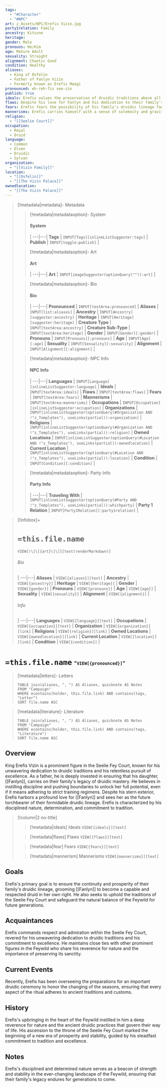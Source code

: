 ```yaml
---
tags:
  - "#Character"
  - "#NPC"
art: z_Assets/NPC/Erefis Vizin.jpg
party1relation: Family
ancestry: Kitsune
heritage: 
gender: Male
pronouns: He/Him
age: Mature Adult
sexuality: Straight
alignment: Chaotic Good
condition: Healthy
aliases:
  - King of Osfelin
  - Father of Fanlyn Vizin
  - Formerly known as Erefis Maegi
pronounced: eh-reh-fis vee-zin
publish: true
ideals: Erefis values the preservation of druidic traditions above all else, believing that adherence to these ancient practices is crucial for maintaining balance and harmony in the Feywild. His determination and commitment to excellence drive him to uphold these ideals, serving as a guiding force in his leadership within the Seelie Fey Court.
flaws: Despite his love for Fanlyn and his dedication to their family's legacy, Erefis's strict adherence to tradition can sometimes lead to conflicts with his daughter's desire for independence and exploration. His relentless pursuit of excellence may also result in him being overly critical or demanding, unintentionally putting pressure on [[Fanlyn]] to meet his high expectations.
fears: Erefis fears the possibility of his family's druidic lineage fading into obscurity, unable to withstand the challenges of changing times and evolving landscapes in the Feywild. He also worries about Fanlyn's future and whether she will embrace her role as the next torchbearer of their legacy with the same fervor and dedication as he does.
mannerisms: Erefis carries himself with a sense of solemnity and gravitas, his every movement purposeful and deliberate. His disciplined nature is reflected in his unwavering commitment to his duties and responsibilities as both a king and a father. Despite his stern demeanor, Erefis's love for Fanlyn shines through in moments of quiet tenderness and shared appreciation for their druidic heritage.
religion:
  - "[[Seelie Court]]"
occupation:
  - Royal
  - Druid
language:
  - Common
  - Elven
  - Druidic
  - Sylvan
organization:
  - "[[Vizin Family]]"
location:
  - "[[Osfelin]]"
  - "[[The Vizin Palace]]"
ownedlocation:
  - "[[The Vizin Palace]]"
---
```

> [!metadata|metadata]- Metadata 
>> [!metadata|metadataoption]- System
>> #### System
>>  |
>> ---|---|
> **Tags** | `INPUT[Tags][inlineListSuggester:tags]` |
> **Publish** | `INPUT[toggle:publish]` |
>
>
>> [!metadata|metadataoption]- Art
>> #### Art
>>  |
>> ---|---|
>> **Art** | `INPUT[imageSuggester(optionQuery("")):art]` |
>
>> [!metadata|metadataoption]- Bio
>> #### Bio
>>  |
>> ---|---|
>> **Pronounced** |  `INPUT[textArea:pronounced]` |
>> **Aliases** | `INPUT[list:aliases]` |
>> **Ancestry** | `INPUT[Ancestry][suggester:ancestry]` |
>> **Heritage** | `INPUT[Heritage][suggester:heritage]` |
> **Creature Type** | `INPUT[textArea:ancestry]` |
> **Creature Sub-Type** | `INPUT[textArea:heritage]` |
>> **Gender** | `INPUT[Gender][:gender]` |
>> **Pronouns** | `INPUT[Pronouns][:pronouns]` |
>> **Age** | `INPUT[Age][:age]` |
>> **Sexuality** | `INPUT[Sexuality][:sexuality]` |
>> **Alignment** | `INPUT[Alignment][:alignment]` |
>
>> [!metadata|metadataoption]- NPC Info
>> #### NPC Info
>>  |
>>---|---|
>> **Languages** | `INPUT[Language][inlineListSuggester:language]` |
>> **Ideals** | `INPUT[textArea:ideals]` |
>> **Flaws** | `INPUT[textArea:flaws]` |
>> **Fears** |  `INPUT[textArea:fears]` |
>> **Mannerisms** |  `INPUT[textArea:mannerisms]` |
>> **Occupations** | `INPUT[Occupation][inlineListSuggester:occupation]` |
>> **Organizations** | `INPUT[inlineListSuggester(optionQuery(#Organization AND !"z_Templates"), useLinks(partial)):organization]` |
>> **Religions** | `INPUT[inlineListSuggester(optionQuery(#Organization AND !"z_Templates"), useLinks(partial)):religion]` |
>> **Owned Locations** | `INPUT[inlineListSuggester(optionQuery(#Location AND !"z_Templates"), useLinks(partial)):ownedlocation]` |
>> **Current Location** | `INPUT[inlineListSuggester(optionQuery(#Location AND !"z_Templates"), useLinks(partial)):location]` |
>> **Condition** | `INPUT[Condition][:condition]` |
>
>> [!metadata|metadataoption]- Party Info
>> #### Party Info
>>  |
>> ---|---|
>> **Traveling With** | `INPUT[inlineListSuggester(optionQuery(#Party AND !"z_Templates"), useLinks(partial)):whichparty]` |
>> **Party 1 Relation** | `INPUT[Party1Relation][:party1relation]` |

> [!infobox]+
> # `=this.file.name`
> `VIEW[!\[\[{art}\]\]][text(renderMarkdown)]`
> ###### Bio
>  |
> ---|---|
> **Aliases** | `VIEW[{aliases}][text]` |
> **Ancestry** | `VIEW[{ancestry}]` |
> **Heritage** | `VIEW[{heritage}]` |
> **Gender** | `VIEW[{gender}]` |
> **Pronouns** | `VIEW[{pronouns}]` |
> **Age** | `VIEW[{age}]` |
> **Sexuality** | `VIEW[{sexuality}]` |
> **Alignment** | `VIEW[{alignment}]` |
> ###### Info
>  |
> ---|---|
> **Languages** | `VIEW[{language}][text]` |
> **Occupations** | `VIEW[{occupation}][text]` |
> **Organization** | `VIEW[{organization}][link]` |
> **Religions** | `VIEW[{religion}][link]` |
> **Owned Locations** | `VIEW[{ownedlocation}][link]` |
> **Current Location** | `VIEW[{location}][link]` |
> **Condition** | `VIEW[{condition}]` |


# **`=this.file.name`** <span style="font-size: medium">"`VIEW[{pronounced}]`"</span>

> [!metadata|letters]- Letters
> ```dataview
> TABLE join(aliases, ", ") AS Aliases, quicknote AS Notes
> FROM "Campaign"
> WHERE econtains(holder, this.file.link) AND contains(tags, "Letter")
> SORT file.name ASC

> [!metadata|literature]- Literature
> ```dataview
> TABLE join(aliases, ", ") AS Aliases, quicknote AS Notes
> FROM "Campaign"
> WHERE econtains(holder, this.file.link) AND contains(tags, "Literature")
> SORT file.name ASC

## Overview

King Erefis Vizin is a prominent figure in the Seelie Fey Court, known for his unwavering dedication to druidic traditions and his relentless pursuit of excellence. As a father, he is deeply invested in ensuring that his daughter, [[Fanlyn]], carries on their family's legacy of druidic mastery. He believes in instilling discipline and pushing boundaries to unlock her full potential, even if it means adhering to strict training regimens. Despite his stern exterior, Erefis harbors a profound love for [[Fanlyn]] and sees her as the future torchbearer of their formidable druidic lineage. Erefis is characterized by his disciplined nature, determination, and commitment to tradition.

> [!column|2 no-title]
>
> 
>> [!metadata|ideals] Ideals
> `VIEW[{ideals}][text]`
>
>> [!metadata|flaws] Flaws
> `VIEW[{flaws}][text]`
> 
>> [!metadata|fear] Fears
> `VIEW[{fears}][text]`
>
>> [!metadata|mannerism] Mannerisms
> `VIEW[{mannerisms}][text]`

## Goals

Erefis's primary goal is to ensure the continuity and prosperity of their family's druidic lineage, grooming [[Fanlyn]] to become a capable and respected druid in her own right. He also seeks to uphold the traditions of the Seelie Fey Court and safeguard the natural balance of the Feywild for future generations.

## Acquaintances

Erefis commands respect and admiration within the Seelie Fey Court, revered for his unwavering dedication to druidic traditions and his commitment to excellence. He maintains close ties with other prominent figures in the Feywild who share his reverence for nature and the importance of preserving its sanctity.

## Current Events

Recently, Erefis has been overseeing the preparations for an important druidic ceremony to honor the changing of the seasons, ensuring that every aspect of the ritual adheres to ancient traditions and customs.

## History 

Erefis's upbringing in the heart of the Feywild instilled in him a deep reverence for nature and the ancient druidic practices that govern their way of life. His ascension to the throne of the Seelie Fey Court marked the beginning of a new era of prosperity and stability, guided by his steadfast commitment to tradition and excellence.

## Notes

Erefis's disciplined and determined nature serves as a beacon of strength and stability in the ever-changing landscape of the Feywild, ensuring that their family's legacy endures for generations to come.




